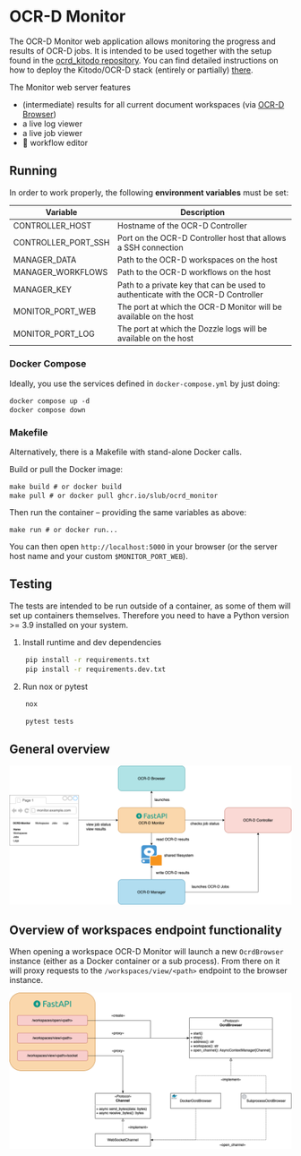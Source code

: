 # OCR-D Monitor

The OCR-D Monitor web application allows monitoring the progress and results of OCR-D jobs.
It is intended to be used together with the setup found in the [ocrd_kitodo repository](https://github.com/slub/ocrd_kitodo).
You can find detailed instructions on how to deploy the Kitodo/OCR-D stack (entirely or partially) [there](https://slub.github.io/ocrd_kitodo).

The Monitor web server features
- (intermediate) results for all current document workspaces (via [OCR-D Browser](https://github.com/hnesk/browse-ocrd))
- a live log viewer
- a live job viewer
- :construction: workflow editor

## Running

In order to work properly, the following **environment variables** must be set:

| Variable            | Description                                                                      |
| ------------------- | -------------------------------------------------------------------------------- |
| CONTROLLER_HOST     | Hostname of the OCR-D Controller                                                 |
| CONTROLLER_PORT_SSH | Port on the OCR-D Controller host that allows a SSH connection                   |
| MANAGER_DATA        | Path to the OCR-D workspaces on the host                                         |
| MANAGER_WORKFLOWS   | Path to the OCR-D workflows on the host                                          |
| MANAGER_KEY         | Path to a private key that can be used to authenticate with the OCR-D Controller |
| MONITOR_PORT_WEB    | The port at which the OCR-D Monitor will be available on the host                |
| MONITOR_PORT_LOG    | The port at which the Dozzle logs will be available on the host                  |

### Docker Compose

Ideally, you use the services defined in `docker-compose.yml` by just doing:

    docker compose up -d
    docker compose down

### Makefile

Alternatively, there is a Makefile with stand-alone Docker calls.

Build or pull the Docker image:

    make build # or docker build
    make pull # or docker pull ghcr.io/slub/ocrd_monitor

Then run the container – providing the same variables as above:

    make run # or docker run...

You can then open `http://localhost:5000` in your browser (or the server host name and your custom `$MONITOR_PORT_WEB`).


## Testing

The tests are intended to be run outside of a container, as some of them will set up containers themselves.
Therefore you need to have a Python version >= 3.9 installed on your system.

1. Install runtime and dev dependencies

```bash
    pip install -r requirements.txt
    pip install -r requirements.dev.txt
```

2. Run nox or pytest

```bash
    nox
```

```bash
    pytest tests
```

## General overview

![](docs/img/monitor-overview.png)

## Overview of workspaces endpoint functionality

When opening a workspace OCR-D Monitor will launch a new `OcrdBrowser` instance (either as a Docker container or a sub process).
From there on it will proxy requests to the `/workspaces/view/<path>` endpoint to the browser instance.

![](docs/img/workspaces-endpoint.png)
